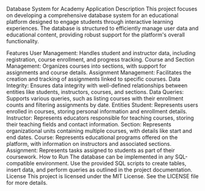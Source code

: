 Database System for Academy Application
Description
This project focuses on developing a comprehensive database system for an educational platform designed to engage students through interactive learning experiences. The database is structured to efficiently manage user data and educational content, providing robust support for the platform's overall functionality.

Features
User Management: Handles student and instructor data, including registration, course enrollment, and progress tracking.
Course and Section Management: Organizes courses into sections, with support for assignments and course details.
Assignment Management: Facilitates the creation and tracking of assignments linked to specific courses.
Data Integrity: Ensures data integrity with well-defined relationships between entities like students, instructors, courses, and sections.
Data Queries: Supports various queries, such as listing courses with their enrollment counts and filtering assignments by date.
Entities
Student: Represents users enrolled in courses, storing personal information and enrollment details.
Instructor: Represents educators responsible for teaching courses, storing their teaching fields and contact information.
Section: Represents organizational units containing multiple courses, with details like start and end dates.
Course: Represents educational programs offered on the platform, with information on instructors and associated sections.
Assignment: Represents tasks assigned to students as part of their coursework.
How to Run
The database can be implemented in any SQL-compatible environment. Use the provided SQL scripts to create tables, insert data, and perform queries as outlined in the project documentation.
License
This project is licensed under the MIT License. See the LICENSE file for more details.

